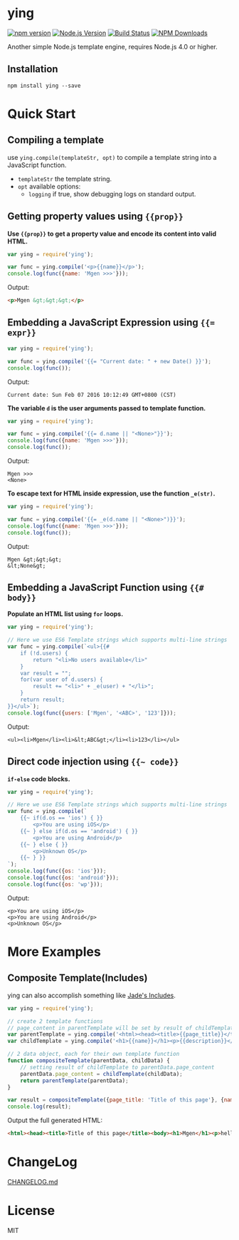 # ying

[![npm version](https://badge.fury.io/js/ying.svg)](https://badge.fury.io/js/ying)
[![Node.js Version](http://img.shields.io/node/v/ying.svg)](https://nodejs.org/en/)
[![Build Status](https://travis-ci.org/mgenware/ying.svg?branch=master)](http://travis-ci.org/mgenware/ying)
[![NPM Downloads](https://img.shields.io/npm/dm/ying.svg)](https://www.npmjs.org/package/ying)


Another simple Node.js template engine, requires Node.js 4.0 or higher.

## Installation
```
npm install ying --save
```

# Quick Start
## Compiling a template
use `ying.compile(templateStr, opt)` to compile a template string into a JavaScript function.
* `templateStr` the template string.
* `opt` available options:
   * `logging` if true, show debugging logs on standard output.

## Getting property values using `{{prop}}`
**Use `{{prop}}` to get a property value and encode its content into valid HTML.**
```javascript
var ying = require('ying');

var func = ying.compile('<p>{{name}}</p>');
console.log(func({name: 'Mgen >>>'}));
```

Output:
```html
<p>Mgen &gt;&gt;&gt;</p>
```

## Embedding a JavaScript Expression using `{{= expr}}`
```js
var ying = require('ying');

var func = ying.compile('{{= "Current date: " + new Date() }}');
console.log(func());
```

Output:
```
Current date: Sun Feb 07 2016 10:12:49 GMT+0800 (CST)
```

**The variable `d` is the user arguments passed to template function.**
```js
var ying = require('ying');

var func = ying.compile('{{= d.name || "<None>"}}');
console.log(func({name: 'Mgen >>>'}));
console.log(func());
```

Output:
```
Mgen >>>
<None>
```

**To escape text for HTML inside expression, use the function `_e(str)`.**
```js
var ying = require('ying');

var func = ying.compile('{{= _e(d.name || "<None>")}}');
console.log(func({name: 'Mgen >>>'}));
console.log(func());
```

Output:
```
Mgen &gt;&gt;&gt;
&lt;None&gt;
```

## Embedding a JavaScript Function using `{{# body}}`
**Populate an HTML list using `for` loops.**
```js
var ying = require('ying');

// Here we use ES6 Template strings which supports multi-line strings
var func = ying.compile(`<ul>{{#
    if (!d.users) {
        return "<li>No users available</li>"
    }
    var result = "";
    for(var user of d.users) {
        result += "<li>" + _e(user) + "</li>";
    }
    return result;
}}</ul>`);
console.log(func({users: ['Mgen', '<ABC>', '123']}));
```

Output:
```
<ul><li>Mgen</li><li>&lt;ABC&gt;</li><li>123</li></ul>
```

## Direct code injection using `{{~ code}}`
**`if-else` code blocks.**
```js
var ying = require('ying');

// Here we use ES6 Template strings which supports multi-line strings
var func = ying.compile(`
    {{~ if(d.os == 'ios') { }}
        <p>You are using iOS</p>
    {{~ } else if(d.os == 'android') { }}
        <p>You are using Android</p>
    {{~ } else { }}
        <p>Unknown OS</p>
    {{~ } }}
`);
console.log(func({os: 'ios'}));
console.log(func({os: 'android'}));
console.log(func({os: 'wp'}));
```

Output:
```
<p>You are using iOS</p>
<p>You are using Android</p>
<p>Unknown OS</p>
```

# More Examples
## Composite Template(Includes)
ying can also accomplish something like [Jade's Includes](http://jade-lang.com/reference/includes/).
```javascript
var ying = require('ying');

// create 2 template functions
// page_content in parentTemplate will be set by result of childTemplate
var parentTemplate = ying.compile('<html><head><title>{{page_title}}</title><body>{{=d.page_content}}</body></html>');
var childTemplate = ying.compile('<h1>{{name}}</h1><p>{{description}}</p>');

// 2 data object, each for their own template function
function compositeTemplate(parentData, childData) {
    // setting result of childTemplate to parentData.page_content
    parentData.page_content = childTemplate(childData);
    return parentTemplate(parentData);
}

var result = compositeTemplate({page_title: 'Title of this page'}, {name: 'Mgen', description: 'hello'});
console.log(result);
```
Output the full generated HTML:
```html
<html><head><title>Title of this page</title><body><h1>Mgen</h1><p>hello</p></body></html>
```

# ChangeLog
[CHANGELOG.md](CHANGELOG.md)

# License
MIT
